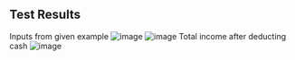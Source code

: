 ## Test Results
Inputs from given example
![image](https://github.com/Sunnyvats01/fyle-assignment/assets/106989911/f198d0b5-eaf4-4e2b-b4aa-46ec862a1b5c)
![image](https://github.com/Sunnyvats01/fyle-assignment/assets/106989911/43ac2b51-1051-4bac-9c9e-c597d565a863)
Total income after deducting cash
![image](https://github.com/Sunnyvats01/fyle-assignment/assets/106989911/abda1a69-d5ef-4ec8-a12c-d81305e5a302)


